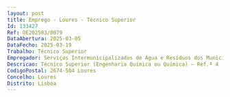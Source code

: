 ```yaml
--- 
layout: post
title: Emprego - Loures - Técnico Superior
Id: 133427
Ref: OE202503/0079
DataAbertura: 2025-03-05
DataFecho: 2025-03-19
Trabalho: Técnico Superior
Empregador: Serviços Intermunicipalizados de Água e Resíduos dos Municípios de Loures e Odivelas
Descricao: Técnico Superior (Engenharia Química ou Química) – Ref.ª 4   2025A constante no mapa anexo à LTFP, previsto no art.º 88.º daquele diploma, correspondente ao grau de complexidade 3  Funções consultivas, de estudo, planeamento, programação, avaliação e aplicação de métodos e processos de natureza técnica e ou científica, que fundamentam e preparam a decisão. Elaboração, autonomamente ou em grupo, de pareceres e projetos, com diversos graus de complexidade, e execução de outras atividades de apoio geral ou especializado nas áreas de atuação comuns, instrumentais e operativas dos órgãos e serviços. Funções exercidas com responsabilidade e autonomia técnica, ainda que com enquadramento superior qualificado. Representação do órgão ou serviço em assuntos da sua especialidade, tomando opções de índole técnica, enquadradas por diretivas ou orientações superiores.Ao Técnico Superior, na área funcional de Engenharia Química ou Química, incumbe ainda especificamente o exercício de todas as atividades inerentes à prossecução das atribuições das respetivas unidades orgânicas, designadamente A   Diretor Delegado   Divisão de Laboratório e Qualidade  1.	Prestar serviços de análises segundo os procedimentos estabelecidos no estrito cumprimento dos requisitos do Manual da Qualidade, da legislação e da Acreditação (Certificado de Acreditação, Anexo Técnico nº L0284 1 IPAC), para águas de consumo humano, naturais, piscinas e residuais 2.	Promover o desenvolvimento técnico científico da sua área, atualizando novas técnicas de análise e contribuindo para melhorar a capacidade técnica do Laboratório e o tempo de resposta  3.	Elaborar, rever e atualizar toda a documentação técnica da sua área  4.	Elaborar e aprovar os impressos técnicos da sua área  5.	Habilitar e avaliar o desempenho dos técnicos 6.	Avaliar todos as consultas de pedidos de serviços análise, assegurando a sua realização 7.	Elaborar todos os Procedimentos técnicos (PT) dos Manuais de Procedimentos 8.	Verificar e validar os métodos de ensaio implementados 9.	Verificar e atualizar as técnicas utilizadas garantindo a utilização das últimas edições 10.	Efetuar o levantamento de todas as necessidades materiais e humanas do sector 11.	Validar as amostras entradas no Laboratório 12.	Validar os resultados obtidos no sector 13.	Aplicar os procedimentos do Sistema de Gestão da Qualidade 14.	Gerir o equipamento do sector 15.	Colaborar na elaboração e apreciação dos cadernos de encargos técnicos de acordo com o Código dos Contratos Públicos 16.	Zelar pela integridade e manutenção dos meios materiais, incluindo os equipamentos afetos ao sector.
CodigoPostal: 2674-504 Loures
Concelho: Loures
Distrito: Lisboa
--- 
```

